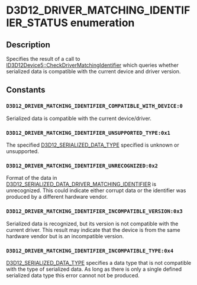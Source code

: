 # D3D12_DRIVER_MATCHING_IDENTIFIER_STATUS enumeration

## Description

Specifies the result of a call to [ID3D12Device5::CheckDriverMatchingIdentifier](https://learn.microsoft.com/windows/desktop/api/d3d12/nf-d3d12-id3d12device5-checkdrivermatchingidentifier) which queries whether serialized data is compatible with the current device and driver version.

## Constants

### `D3D12_DRIVER_MATCHING_IDENTIFIER_COMPATIBLE_WITH_DEVICE:0`

Serialized data is compatible with the current device/driver.

### `D3D12_DRIVER_MATCHING_IDENTIFIER_UNSUPPORTED_TYPE:0x1`

The specified [D3D12_SERIALIZED_DATA_TYPE](https://learn.microsoft.com/windows/desktop/api/d3d12/ne-d3d12-d3d12_serialized_data_type) specified is unknown or unsupported.

### `D3D12_DRIVER_MATCHING_IDENTIFIER_UNRECOGNIZED:0x2`

Format of the data in [D3D12_SERIALIZED_DATA_DRIVER_MATCHING_IDENTIFIER](https://learn.microsoft.com/windows/desktop/api/d3d12/ns-d3d12-d3d12_serialized_data_driver_matching_identifier) is unrecognized. This could indicate either corrupt data or the identifier was produced by a different hardware vendor.

### `D3D12_DRIVER_MATCHING_IDENTIFIER_INCOMPATIBLE_VERSION:0x3`

Serialized data is recognized, but its version is not compatible with the current driver. This result may indicate that the device is from the same hardware vendor but is an incompatible version.

### `D3D12_DRIVER_MATCHING_IDENTIFIER_INCOMPATIBLE_TYPE:0x4`

[D3D12_SERIALIZED_DATA_TYPE](https://learn.microsoft.com/windows/desktop/api/d3d12/ne-d3d12-d3d12_serialized_data_type) specifies a data type that is not compatible with the type of serialized data. As long as there is only a single defined serialized data type this error cannot not be produced.